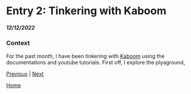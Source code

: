 # Entry 2: Tinkering with Kaboom 
##### 12/12/2022 
### Context 
For the past month, I have been tinkering with [Kaboom](https://kaboomjs.com/) using the documentations and youtube tutorials. First off, I explore the plyaground, 

[Previous](entry01.md) | [Next](entry03.md)

[Home](../README.md)